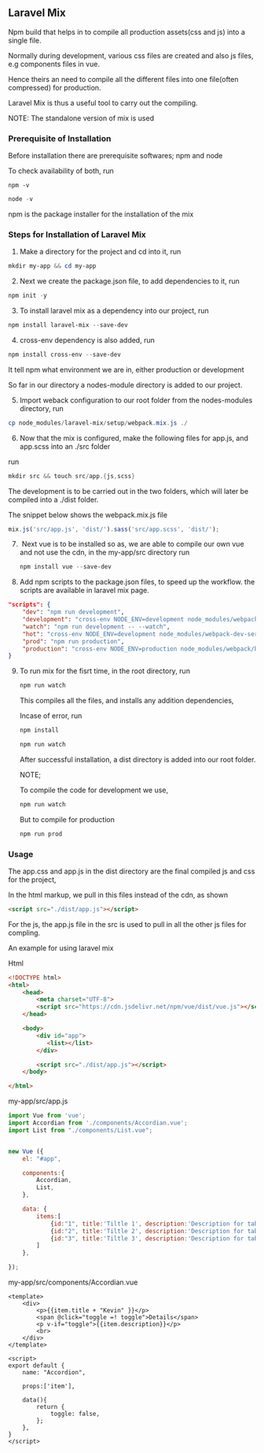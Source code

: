 ## Laravel Mix

Npm build that helps in to compile all production assets(css and js) into a single file.

Normally during development, various css files are created and also js files, e.g components files in vue.

 Hence theirs an need to compile all the different files into one file(often compressed) for production. 

Laravel Mix is thus a useful tool to carry out the compiling.

NOTE: The standalone version of mix is used

### Prerequisite of Installation 

Before installation there are prerequisite softwares; npm and node

To check availability of both, run 

```po
npm -v
```

```powershell
node -v
```

npm is the package installer for the installation of the mix

### Steps for Installation of Laravel Mix

1. Make a directory for the project and cd into it, run

```powershell
mkdir my-app && cd my-app
```

2. Next we create the package.json file, to add dependencies to it, run

```powershell
npm init -y
```

3. To install laravel mix as a dependency into our project, run

```powershell
npm install laravel-mix --save-dev
```

4. cross-env dependency is also added, run

```powershell
npm install cross-env --save-dev
```

It tell npm what environment we are in, either production or development

So far in our directory a nodes-module directory is added to our project.

5. Import weback configuration to our root folder from the nodes-modules directory, run

```powershell
cp node_modules/laravel-mix/setup/webpack.mix.js ./
```

6.    Now that the mix is configured, make the following files for app.js, and app.scss into an ./src folder

   run

   ```powershell
   mkdir src && touch src/app.{js,scss}
   ```

   

   The development is to be carried out in the two folders, which will later be compiled into a ./dist folder.

   The snippet below shows the webpack.mix.js file

   ```js
   mix.js('src/app.js', 'dist/').sass('src/app.scss', 'dist/');
   ```

7. ​    Next vue is to be installed so as, we are able to compile our own vue and not use the cdn, in the my-app/src directory run

   ```powershell
   npm install vue --save-dev 
   ```

8.  Add npm scripts to the package.json files, to speed up the workflow. the scripts are available in laravel mix page.

   ```json
   "scripts": {
       "dev": "npm run development",
       "development": "cross-env NODE_ENV=development node_modules/webpack/bin/webpack.js --progress --hide-modules --config=node_modules/laravel-mix/setup/webpack.config.js",
       "watch": "npm run development -- --watch",
       "hot": "cross-env NODE_ENV=development node_modules/webpack-dev-server/bin/webpack-dev-server.js --inline --hot --config=node_modules/laravel-mix/setup/webpack.config.js",
       "prod": "npm run production",
       "production": "cross-env NODE_ENV=production node_modules/webpack/bin/webpack.js --no-progress --hide-modules --config=node_modules/laravel-mix/setup/webpack.config.js"
   }
   
   ```

   

9. To run mix for the fisrt time, in the root directory, run

   ```powershell
   npm run watch
   ```

   This compiles all the files, and installs any addition dependencies, 

   Incase of error, run 

   ```powershell
   npm install
   
   npm run watch
   ```

   After successful installation, a dist directory is added into our root folder.

   NOTE;

   To compile the code for development we use,

   ```powershell
   npm run watch
   ```

   But to compile for production

   ```powershell
   npm run prod
   ```

   

   

### Usage

The app.css and app.js in the dist directory are the final compiled js and css for the project,

In the html markup, we pull in this files instead of the cdn, as shown

```html
<script src="./dist/app.js"></script>
```

For the js, the app.js file in the src is used to pull in all the other js files for compling.

An example for using laravel mix

Html

```html
<!DOCTYPE html>
<html>
    <head>
        <meta charset="UTF-8">
        <script src="https://cdn.jsdelivr.net/npm/vue/dist/vue.js"></script>
    </head>

    <body>
        <div id="app">
           <list></list>
        </div>

        <script src="./dist/app.js"></script>
    </body>

</html>
```



my-app/src/app.js

```js
import Vue from 'vue';
import Accordian from './components/Accordian.vue';
import List from "./components/List.vue";


new Vue ({
    el: "#app",

    components:{
        Accordian,
        List,
    },

    data: {
        items:[
            {id:"1", title:'Tiltle 1', description:'Description for tab 1' },
            {id:"2", title:'Tiltle 2', description:'Description for tab 2' },
            {id:"3", title:'Tiltle 3', description:'Description for tab 3' },
        ]
    },

});
```

my-app/src/components/Accordian.vue

```vue
<template>
    <div>
        <p>{{item.title + "Kevin" }}</p> 
        <span @click="toggle =! toggle">Details</span>
        <p v-if="toggle">{{item.description}}</p>
        <br>  
    </div>
</template>

<script>
export default {
    name: "Accordion",

    props:['item'],

    data(){
        return {
            toggle: false,
        };
    },
}
</script>
```



 

### 











 



 









 